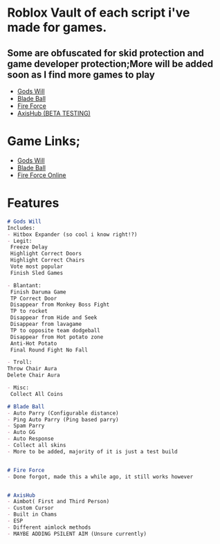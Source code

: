 # Roblox Vault of each script i've made for games.

## Some are obfuscated for skid protection and game developer protection;More will be added soon as I find more games to play

- [Gods Will](https://github.com/Aegians/Gods-Will)
- [Blade Ball](https://github.com/Aegians/Bladez)
- [Fire Force](https://github.com/Aegians/Fire-Force)
- [AxisHub (BETA TESTING)](https://github.com/Aegians/AxisHub)


# Game Links;
- [Gods Will](https://www.roblox.com/games/12826178482/MOVIE-GAMEMODE-GIFTING-GODS-WILL?AssetId=12826178482)
- [Blade Ball](https://www.roblox.com/games/13772394625/Blade-Ball?AssetId=13772394625)
- [Fire Force Online](https://www.roblox.com/games/7390824960/ADOLLA-UPDATE-Fire-Force-Online)


# Features
 ```markdown
# Gods Will
Includes:
- Hitbox Expander (so cool i know right!?)
- Legit:
  Freeze Delay
  Highlight Correct Doors
  Highlight Correct Chairs
  Vote most popular
  Finish Sled Games

- Blantant:
  Finish Daruma Game
  TP Correct Door
  Disappear from Monkey Boss Fight
  TP to rocket
  Disappear from Hide and Seek
  Disappear from lavagame
  TP to opposite team dodgeball
  Disappear from Hot potato zone
  Anti-Hot Potato
  Final Round Fight No Fall

- Troll:
 Throw Chair Aura
 Delete Chair Aura

- Misc:
  Collect All Coins

# Blade Ball
- Auto Parry (Configurable distance)
- Ping Auto Parry (Ping based parry)
- Spam Parry
- Auto GG
- Auto Response
- Collect all skins
- More to be added, majority of it is just a test build


# Fire Force
- Done forgot, made this a while ago, it still works however


# AxisHub
- Aimbot( First and Third Person)
- Custom Cursor
- Built in Chams
- ESP
- Different aimlock methods
- MAYBE ADDING PSILENT AIM (Unsure currently)
